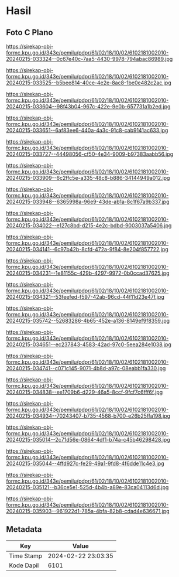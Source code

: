 # Hasil

## Foto C Plano

https://sirekap-obj-formc.kpu.go.id/343e/pemilu/pdpr/61/02/18/10/02/6102181002010-20240215-033324--0c67e40c-7aa5-4430-9978-794abac86989.jpg

https://sirekap-obj-formc.kpu.go.id/343e/pemilu/pdpr/61/02/18/10/02/6102181002010-20240215-033525--b5bee814-40ce-4e2e-8ac8-1be0e482c2ac.jpg

https://sirekap-obj-formc.kpu.go.id/343e/pemilu/pdpr/61/02/18/10/02/6102181002010-20240215-033604--98f43b04-967c-422e-9e0b-657731a1b2ed.jpg

https://sirekap-obj-formc.kpu.go.id/343e/pemilu/pdpr/61/02/18/10/02/6102181002010-20240215-033651--6af83ee6-440a-4a3c-91c8-cab9141ac633.jpg

https://sirekap-obj-formc.kpu.go.id/343e/pemilu/pdpr/61/02/18/10/02/6102181002010-20240215-033727--44498056-cf50-4e34-9009-b97383aabb56.jpg

https://sirekap-obj-formc.kpu.go.id/343e/pemilu/pdpr/61/02/18/10/02/6102181002010-20240215-033909--6c2ffc5e-a335-48c8-b886-34144949a012.jpg

https://sirekap-obj-formc.kpu.go.id/343e/pemilu/pdpr/61/02/18/10/02/6102181002010-20240215-033948--6365998a-96e9-43de-ab1a-8c1f67a9b337.jpg

https://sirekap-obj-formc.kpu.go.id/343e/pemilu/pdpr/61/02/18/10/02/6102181002010-20240215-034022--e127c8bd-d215-4e2c-bdbd-9003037a5406.jpg

https://sirekap-obj-formc.kpu.go.id/343e/pemilu/pdpr/61/02/18/10/02/6102181002010-20240215-034141--6c97b42b-8cfd-472a-9f84-8e204f857722.jpg

https://sirekap-obj-formc.kpu.go.id/343e/pemilu/pdpr/61/02/18/10/02/6102181002010-20240215-034231--1e81155c-429b-4297-9972-0b0ccad37625.jpg

https://sirekap-obj-formc.kpu.go.id/343e/pemilu/pdpr/61/02/18/10/02/6102181002010-20240215-034321--53feefed-f597-42ab-96cd-44f11d23e47f.jpg

https://sirekap-obj-formc.kpu.go.id/343e/pemilu/pdpr/61/02/18/10/02/6102181002010-20240215-035742--52683286-4b65-452e-a136-8149ef9f8359.jpg

https://sirekap-obj-formc.kpu.go.id/343e/pemilu/pdpr/61/02/18/10/02/6102181002010-20240215-034651--ec237843-4583-42ad-97c0-5eea284e1038.jpg

https://sirekap-obj-formc.kpu.go.id/343e/pemilu/pdpr/61/02/18/10/02/6102181002010-20240215-034741--c071c145-9071-4b8d-a97c-08eabb1fa330.jpg

https://sirekap-obj-formc.kpu.go.id/343e/pemilu/pdpr/61/02/18/10/02/6102181002010-20240215-034838--ee1709b6-d229-46a5-8ccf-9fcf7c6fff6f.jpg

https://sirekap-obj-formc.kpu.go.id/343e/pemilu/pdpr/61/02/18/10/02/6102181002010-20240215-034934--70243407-b735-4568-b700-e26b25ffa198.jpg

https://sirekap-obj-formc.kpu.go.id/343e/pemilu/pdpr/61/02/18/10/02/6102181002010-20240215-035014--2c71d56e-0864-4df1-b74a-c45b46298428.jpg

https://sirekap-obj-formc.kpu.go.id/343e/pemilu/pdpr/61/02/18/10/02/6102181002010-20240215-035044--4ffd927c-fe29-49a1-9fd8-4f6dde11c4e3.jpg

https://sirekap-obj-formc.kpu.go.id/343e/pemilu/pdpr/61/02/18/10/02/6102181002010-20240215-035121--b36ce5e1-525d-4b4b-a89e-83ca04113d6d.jpg

https://sirekap-obj-formc.kpu.go.id/343e/pemilu/pdpr/61/02/18/10/02/6102181002010-20240215-035903--961922d1-785a-4bfa-82b8-cdad4e636671.jpg


## Metadata

| Key        | Value               |
| ---------- | ------------------- |
| Time Stamp | 2024-02-22 23:03:35 |
| Kode Dapil | 6101                |



